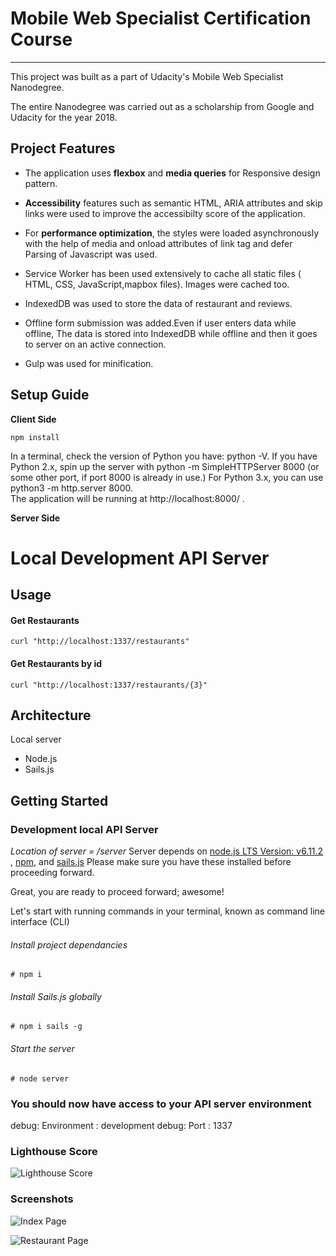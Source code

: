 # Mobile Web Specialist Certification Course
---
This project was built as a part of Udacity's Mobile Web Specialist Nanodegree.

The entire Nanodegree was carried out as a scholarship from Google and Udacity for the year 2018. 

Project Features
---
* The application uses **flexbox** and **media queries** for Responsive design pattern.

* **Accessibility** features such as semantic HTML, ARIA attributes and skip links were used to improve the accessibilty score of the application.

* For **performance optimization**, the styles were loaded asynchronously with the help of media and onload attributes of link tag and defer Parsing of Javascript was used. 

* Service Worker has been used extensively to cache all static files ( HTML, CSS, JavaScript,mapbox files). Images were cached too.

* IndexedDB was used to store the data of restaurant and reviews.

* Offline form submission was added.Even if user enters data while offline, The data is stored into IndexedDB while offline and then it goes to server on an active connection.

* Gulp was used for minification.

## Setup Guide
**Client Side**
   ```
   npm install
   ```
In a terminal, check the version of Python you have: python -V. If you have Python 2.x, spin up the server with python -m SimpleHTTPServer 8000 (or some other port, if port 8000 is already in use.) For Python 3.x, you can use python3 -m http.server 8000.   
The application will be running at http://localhost:8000/ .

**Server Side**

# Local Development API Server
## Usage
#### Get Restaurants
```
curl "http://localhost:1337/restaurants"
```
#### Get Restaurants by id
````
curl "http://localhost:1337/restaurants/{3}"
````

## Architecture
Local server
- Node.js
- Sails.js

## Getting Started

### Development local API Server
_Location of server = /server_
Server depends on [node.js LTS Version: v6.11.2 ](https://nodejs.org/en/download/), [npm](https://www.npmjs.com/get-npm), and [sails.js](http://sailsjs.com/)
Please make sure you have these installed before proceeding forward.

Great, you are ready to proceed forward; awesome!

Let's start with running commands in your terminal, known as command line interface (CLI)

###### Install project dependancies
```Install project dependancies
# npm i
```
###### Install Sails.js globally
```Install sails global
# npm i sails -g
```
###### Start the server
```Start server
# node server
```
### You should now have access to your API server environment
debug: Environment : development
debug: Port        : 1337

### Lighthouse Score
![Lighthouse Score](https://i.imgur.com/0amsJSS.png)

### Screenshots

![Index Page](https://i.imgur.com/nGiAty7.jpg)


![Restaurant Page](https://i.imgur.com/MkFx8E8.png)
